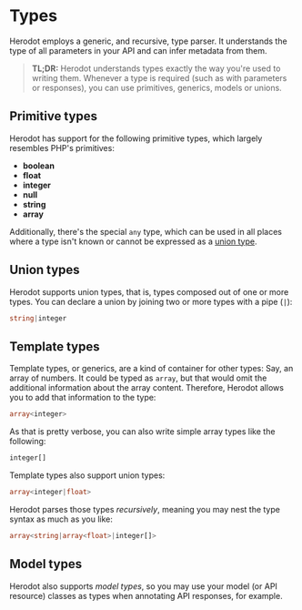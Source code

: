 Types
=====
Herodot employs a generic, and recursive, type parser. It understands the type of all parameters in your API and can infer metadata from them.

> **TL;DR:** Herodot understands types exactly the way you're used to writing them. Whenever a type is required (such as with parameters or responses), you can
> use primitives, generics, models or unions.

Primitive types
---------------
Herodot has support for the following primitive types, which largely resembles PHP's primitives:

- **boolean**
- **float**
- **integer**
- **null**
- **string**
- **array**

Additionally, there's the special `any` type, which can be used in all places where a type isn't known or cannot be expressed as a [union type](#union-types).

Union types
-----------
Herodot supports union types, that is, types composed out of one or more types. You can declare a union by joining two or more types with a pipe (`|`):
```php
string|integer
```

Template types
--------------
Template types, or generics, are a kind of container for other types: Say, an array of numbers. It could be typed as `array`, but that would omit the additional
information about the array content. Therefore, Herodot allows you to add that information to the type:
```php
array<integer>
```

As that is pretty verbose, you can also write simple array types like the following:
```php
integer[]
```

Template types also support union types:
```php
array<integer|float>
```

Herodot parses those types _recursively_, meaning you may nest the type syntax as much as you like:
```php
array<string|array<float>|integer[]>
```

Model types
-----------
Herodot also supports _model types_, so you may use your model (or API resource) classes as types when annotating API responses, for example.
